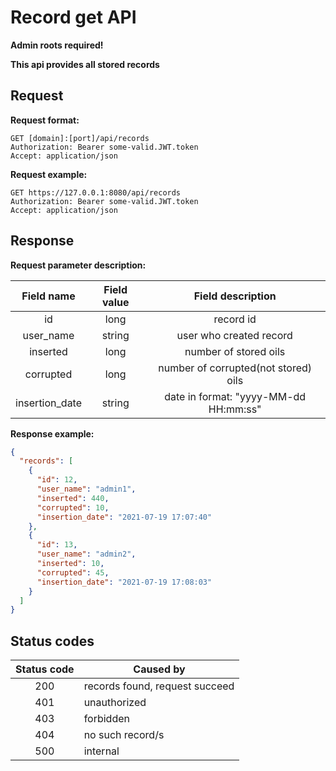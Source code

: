 # Record get API

__Admin roots required!__

__This api provides all stored records__

## Request

__Request format:__

```
GET [domain]:[port]/api/records
Authorization: Bearer some-valid.JWT.token
Accept: application/json
```

__Request example:__

```
GET https://127.0.0.1:8080/api/records
Authorization: Bearer some-valid.JWT.token
Accept: application/json
```

## Response

__Request parameter description:__

| Field name    | Field value    | Field description                      |
|:-------------:|:--------------:|:--------------------------------------:|
| id             | long          | record id                              |
| user_name      | string        | user who created record                |
| inserted       | long          | number of stored oils                  |
| corrupted      | long          | number of corrupted(not stored) oils   |
| insertion_date | string        | date in format: "yyyy-MM-dd HH:mm:ss"  |

__Response example:__

```json
{
  "records": [
    {
      "id": 12,
      "user_name": "admin1",
      "inserted": 440,
      "corrupted": 10,
      "insertion_date": "2021-07-19 17:07:40"
    },
    {
      "id": 13,
      "user_name": "admin2",
      "inserted": 10,
      "corrupted": 45,
      "insertion_date": "2021-07-19 17:08:03"
    }
  ]
}
```

## Status codes

| Status code | Caused by                                    |
|:-----------:|----------------------------------------------|
| 200         | records found, request succeed               |
| 401         | unauthorized                                 |
| 403         | forbidden                                    |
| 404         | no such record/s                             |
| 500         | internal                                     |
